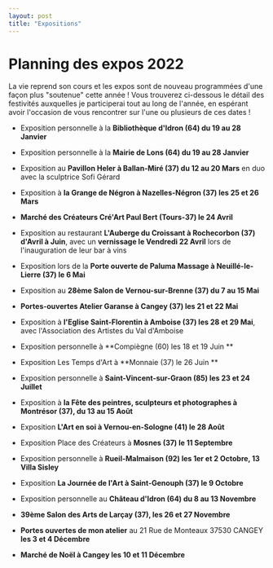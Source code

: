 ```yaml
---
layout: post
title: "Expositions"
---
```

# Planning des expos 2022

La vie reprend son cours et les expos sont de nouveau programmées d'une façon plus "soutenue" cette année ! Vous trouverez ci-dessous le détail des festivités auxquelles je participerai tout au long de l'année, en espérant avoir l'occasion de vous rencontrer sur l'une ou plusieurs de ces dates !



- Exposition personnelle à la **Bibliothèque d'Idron (64) du 19 au 28 Janvier**

- Exposition personnelle à la **Mairie de Lons (64) du 19 au 28 Janvier**



- Exposition au **Pavillon Heler à Ballan-Miré (37) du 12 au 20 Mars** en duo avec la sculptrice Sofi Gérard 

- Exposition à **la Grange de Négron à Nazelles-Négron (37) les 25 et 26 Mars**

  

- **Marché des Créateurs Cré'Art Paul Bert (Tours-37) le 24 Avril**

- Exposition au restaurant **L'Auberge du Croissant à Rochecorbon (37) d'Avril à Juin**, avec un **vernissage le Vendredi 22 Avril** lors de l'inauguration de leur bar à vins

  

- Exposition lors de la **Porte ouverte de Paluma Massage à Neuillé-le-Lierre (37) le 6 Mai**

- Exposition au **28ème Salon de Vernou-sur-Brenne (37) du 7 au 15 Mai**

- **Portes-ouvertes Atelier Garanse à Cangey (37) les 21 et 22 Mai**

- Exposition à **l'Eglise Saint-Florentin à Amboise (37) les 28 et 29 Mai**, avec l'Association des Artistes du Val d'Amboise

  

- Exposition personnelle à **Compiègne (60) les 18 et 19 Juin **

- Exposition Les Temps d'Art à **Monnaie (37)  le 26 Juin **

  

- Exposition personnelle à **Saint-Vincent-sur-Graon (85) les 23 et 24 Juillet**

  

- Exposition à **la Fête des peintres, sculpteurs et photographes à Montrésor (37), du 13 au 15 Août**

- Exposition **L'Art en soi à Vernou-en-Sologne (41) le 28 Août**

  

- Exposition Place des Créateurs à **Mosnes (37) le 11 Septembre**

  

- Exposition personnelle à **Rueil-Malmaison (92) les 1er et 2 Octobre, 13 Villa Sisley**

- Exposition  **La Journée de l'Art à Saint-Genouph (37) le 9 Octobre**

  

- Exposition personnelle au **Château d'Idron (64) du 8 au 13 Novembre**

- **39ème Salon des Arts de Larçay (37), les 26 et 27 Novembre**

  

- **Portes ouvertes de mon atelier** au 21 Rue de Monteaux 37530 CANGEY  **les 3 et 4 Décembre**

- **Marché de Noël à Cangey les 10 et 11 Décembre**

  

  
  
  
  
  
  
  




